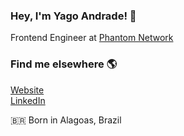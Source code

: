 ### Hey, I'm Yago Andrade! 👋
      
Frontend Engineer at <a href="https://www.phantom.sh/" target="_blank" rel="noreferrer">Phantom Network</a>

### Find me elsewhere 🌎
<a href="https://www.yagoandrade.com/" target="_blank">Website</a> 
<br>
<a href="https://www.linkedin.com/in/YagoAndrade/" target="_blank">LinkedIn</a>

🇧🇷 Born in Alagoas, Brazil
